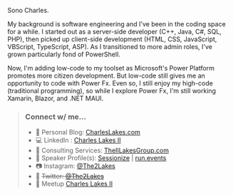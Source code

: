 Sono Charles.

My background is software engineering and I've been in the coding space for a while. I started out as a server-side developer (C++, Java, C#, SQL, PHP), then picked up client-side development (HTML, CSS, JavaScript, VBScript, TypeScript, ASP). As I transitioned to more admin roles, I've grown particularly fond of PowerShell.

Now, I'm adding low-code to my toolset as Microsoft's Power Platform promotes more citizen development. But low-code still gives me an opportunity to code with Power Fx. Even so, I still enjoy my high-code (traditional programming), so while I explore Power Fx, I'm still working Xamarin, Blazor, and .NET MAUI.

>
> ### Connect w/ me...
> - :notebook:  Personal Blog:  [CharlesLakes.com](https://charleslakes.com)
> - :computer:  LinkedIn  :  [Charles Lakes II](https://www.linkedin.com/in/charles-e-lakes-ii)
> - :briefcase:  Consulting Services:  [TheIILakesGroup.com](https://theiilakesgroup.com)
> - :microphone:  Speaker Profile(s):  [Sessionize](https://sessionize.com/charles-e-lakes-ii) | [run.events](https://speakers.run.events/charles-e-lakes-ii/portfolio)
> - :camera:  Instagram:  [@The2Lakes](https://www.instagram.com/The2Lakes/)
> - :speech_balloon:  ~~Twitter:  [@The2Lakes](https://twitter.com/The2Lakes)~~
> - :name_badge:  Meetup  [Charles Lakes II](https://www.meetup.com/members/239043427/)
> 

<!--
### Hi there 👋

**losodamus/losodamus** is a ✨ _special_ ✨ repository because its `README.md` (this file) appears on your GitHub profile.

Link of emojis:
https://gist.github.com/rxaviers/7360908

- 🔭 I’m currently working on ...
- 🌱 I’m currently learning ...
- 👯 I’m looking to collaborate on ...
- 💬 Ask me about ...
- 📫 How to reach me: ...

- LinkedIn [Charles Lakes II](https://www.linkedin.com/in/charles-e-lakes-ii)
-->
